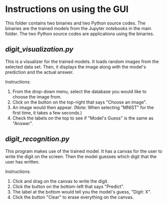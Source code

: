 # Instructions on using the GUI

This folder contains two binaries and two Python source codes. The binaries are the trained models from the Jupyter notebooks in the main folder. The two Python source codes are applications using the binaries.

## *digit_visualization.py*

This is a visualizer for the trained models. It loads random images from the selected data set. Then, it displays the image along with the model's prediction and the actual answer.

Instructions:
1. From the drop-down menu, select the database you would like to choose the image from.
2. Click on the button on the top-right that says "Choose an image".
3. An image would then appear. (Note: When selecting "MNIST" for the first time, it takes a few seconds.)
4. Check the labels on the top to see if "Model's Guess" is the same as "Answer".

## *digit_recognition.py*

This program makes use of the trained model. It has a canvas for the user to write the digit on the screen. Then the model guesses which digit that the user has written. 

Instructions:
1. Click and drag  on the canvas to write the digit.
2. Click the button on the bottom-left that says "Predict".
3. The label at the bottom would tell you the model's guess, "Digit: X".
4. Click the button "Clear" to erase everything on the canvas.
